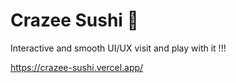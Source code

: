 # Crazee Sushi 🍣

Interactive and smooth UI/UX visit and play with it !!!

https://crazee-sushi.vercel.app/
